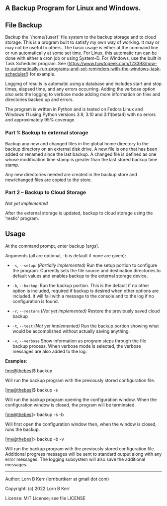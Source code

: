 ## A Backup Program for Linux and Windows.

## File Backup

Backup the '/home/{user}' file system to the backup storage and to cloud
storage. This is a program built to satisfy my own way of working. It
may or may not be useful to others. The basic usage is either at the
command line or run automatically at some set time. For Linux, this
automatic run can be done with either a cron job or using System-D. For
Windows, use the built in Task Scheduler program. See
(<https://www.howtogeek.com/123393/how-to-automatically-run-programs-and-set-reminders-with-the-windows-task-scheduler/>)
for example.

Logging of results is automatic using a database and includes start and
stop times, elapsed time, and any errors occurring. Adding the verbose
option also sets the logging to verbose mode adding more information on
files and directories backed up and errors.

The program is written in Python and is tested on Fedora Linux and
Windows 11 using Python versions 3.9, 3.10 and 3.11(beta4) with no
errors and approximately 95% coverage.

### Part 1: Backup to external storage

Backup any new and changed files in the global home directory to the
backup directory on an external disk drive. A new file is one that has
been added or renamed since the last backup. A changed file is defined
as one whose modification time stamp is greater than the last stored
backup time stamp.

Any new directories needed are created in the backup store and
new/changed files are copied to the store.

### Part 2 – Backup to Cloud Storage

*Not yet implemented*

After the external storage is updated, backup to cloud storage using the
'restic' program.

## Usage

At the command prompt, enter backup \[args\].

Arguments (all are optional, -b is default if none are given):

-   `-s`, `--setup`: (*Partially Implemented)* Run the setup portion to
    configure the program. Currently sets the file source and
    destination directories to default values and enables backup to the
    external storage device.

-   `-b`, `--backup`: Run the backup portion. This is the default if no other
    option is included, required if backup is desired when other options
    are included. It will fail with a message to the console and to the
    log if no configuration is found.

-   `-r`, `--restore` (*Not yet implemented) R*estore the previously saved
    cloud backup

-   `-t`, `--test` (*Not yet implemented)* Run the backup portion showing
    what would be accomplished without actually saving anything.

-   `-v`, `--verbose` Show information as program steps through the file
    backup process. When verbose mode is selected, the verbose messages
    are also added to the log.

**Examples**:

\[<me@thebes>\]$ backup

Will run the backup program with the previously stored configuration
file.

\[<me@thebes>\]$ backup -s

Will run the backup program opening the configuration window. When the
configuration window is closed, the program will be terminated.

\[<me@thebes>\]\> backup -s -b

Will first open the configuration window then, when the window is
closed, runs the backup.

\[<me@thebes>\]\> backup -b -v

Will run the backup program with the previously stored configuration
file. Additional progress messages will be sent to standard output along
with any error messages. The logging subsystem will also save the
additional messages.

---

Author: Lorn B Kerr (lornburtkerr at gmail dot com)

Copyright: (c) 2022 Lorn B Kerr

License: MIT License; see file LICENSE
